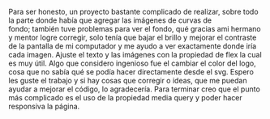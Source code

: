Para ser honesto, un proyecto bastante complicado de realizar, sobre todo la parte donde había que agregar las imágenes de curvas de fondo; también tuve problemas para ver el fondo, qué gracias ami hermano y mentor logre corregir, solo tenía que bajar el brillo y mejorar el contraste de la pantalla de mi computador y me ayudo a ver exactamente donde iría cada imagen.
Ajuste el texto y las imágenes con la propiedad de flex la cual es muy útil.
Algo que considero ingenioso fue el cambiar el color del logo, cosa que no sabía qué se podía hacer directamente desde el svg.
Espero les guste el trabajo y si hay cosas que corregir o ideas, que me puedan ayudar a mejorar el código, lo agradecería.
Para terminar creo que el punto más complicado es el uso de la propiedad media query y poder hacer responsiva la página.

